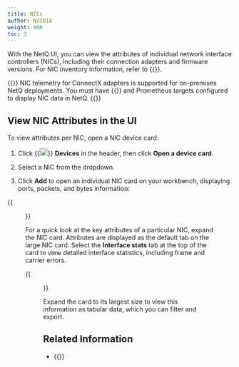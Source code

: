 ```yaml
---
title: NICs
author: NVIDIA
weight: 900
toc: 3
---
```


With the NetQ UI, you can view the attributes of individual network interface controllers (NICs), including their connection adapters and firmware versions. For NIC inventory information, refer to {{<link title="NIC Inventory" text="NIC Inventory">}}.

{{<notice note>}}
NIC telemetry for ConnectX adapters is supported for on-premises NetQ deployments. You must have {{<link title="Install NIC and DPU Agents" text="DOCA Telemetry Service enabled">}} and Prometheus targets configured to display NIC data in NetQ.
{{</notice>}}

## View NIC Attributes in the UI

To view attributes per NIC, open a NIC device card:

1. Click {{<img src="/images/netq/devices.svg" height="18" width="18">}} **Devices** in the header, then click **Open a device card**.

2. Select a NIC from the dropdown.

3. Click **Add** to open an individual NIC card on your workbench, displaying ports, packets, and bytes information:

{{<figure src="/images/netq/ind-nic-res-470.png" alt="" width="250">}}

For a quick look at the key attributes of a particular NIC, expand the NIC card. Attributes are displayed as the default tab on the large NIC card. Select the **Interface stats** tab at the top of the card to view detailed interface statistics, including frame and carrier errors. 

{{<figure src="/images/netq/ind-nic-bytes-470.png" alt="NIC card displaying transmit and recieve data" width="800">}}

Expand the card to its largest size to view this information as tabular data, which you can filter and export.

## Related Information

- {{<link title="NIC Inventory" text="NIC Inventory">}}